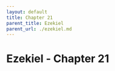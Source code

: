 ```yaml
---
layout: default
title: Chapter 21
parent_title: Ezekiel
parent_url: ./ezekiel.md
---
```


# Ezekiel - Chapter 21
